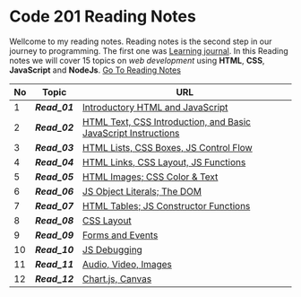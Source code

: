 # Code 201 Reading Notes
Wellcome to my reading notes. Reading notes is the second step in our journey to programming. The first one was [Learning journal](https://ahmadhirthani.github.io/learning-journal/).
In this Reading notes we will cover 15 topics on *web development* using **HTML**, **CSS**, **JavaScript** and **NodeJs**. [Go To Reading Notes](https://ahmadhirthani.github.io/reading-notes/)


**No** | **Topic** | **URL**
--- | --- | ---
1  | *__Read_01__* | [Introductory HTML and JavaScript](https://ahmadhirthani.github.io/reading-notes/class-01)
2  | *__Read_02__* | [HTML Text, CSS Introduction, and Basic JavaScript Instructions](https://ahmadhirthani.github.io/reading-notes/class-02)
3  | *__Read_03__* | [HTML Lists, CSS Boxes, JS Control Flow](https://ahmadhirthani.github.io/reading-notes/class-03)
4  | *__Read_04__* | [HTML Links, CSS Layout, JS Functions](https://ahmadhirthani.github.io/reading-notes/class-04)
5  | *__Read_05__* | [HTML Images; CSS Color & Text](https://ahmadhirthani.github.io/reading-notes/class-05)
6  | *__Read_06__* | [JS Object Literals; The DOM](https://ahmadhirthani.github.io/reading-notes/class-06)
7  | *__Read_07__* | [HTML Tables; JS Constructor Functions](https://ahmadhirthani.github.io/reading-notes/class-07)
8  | *__Read_08__* | [CSS Layout](https://ahmadhirthani.github.io/reading-notes/class-08)
9  | *__Read_09__* | [Forms and Events](https://ahmadhirthani.github.io/reading-notes/class-09)
10  | *__Read_10__* | [JS Debugging](https://ahmadhirthani.github.io/reading-notes/class-10)
11  | *__Read_11__* | [Audio, Video, Images](https://ahmadhirthani.github.io/reading-notes/class-11)
12  | *__Read_12__* | [Chart.js, Canvas](https://ahmadhirthani.github.io/reading-notes/class-12)











